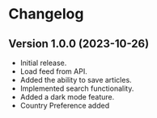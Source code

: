 # Changelog

## Version 1.0.0 (2023-10-26)

- Initial release.
- Load feed from API.
- Added the ability to save articles.
- Implemented search functionality.
- Added a dark mode feature.
- Country Preference added
